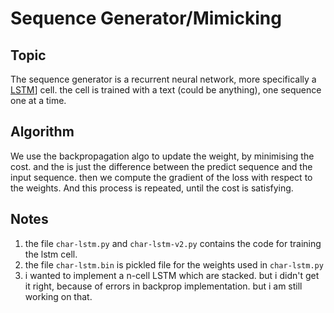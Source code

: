 # Sequence Generator/Mimicking

## Topic

The sequence generator is a recurrent neural network, more specifically a [LSTM](https://en.wikipedia.org/wiki/Long_short-term_memory)] cell.
the cell is trained with a text (could be anything), one sequence one at a time.

## Algorithm

We use the backpropagation algo to update the weight, by minimising the cost. and the
is just the difference between the predict sequence and the input sequence. then
we compute the gradient of the loss with respect to the weights. And this process is
repeated, until the cost is satisfying.

## Notes

1. the file `char-lstm.py` and `char-lstm-v2.py` contains the code for training the lstm cell.
2. the file `char-lstm.bin` is pickled file for the weights used in `char-lstm.py`
3. i wanted to implement a n-cell LSTM which are stacked. but i didn't get it right, because of errors in backprop implementation. but i am still working on that.
